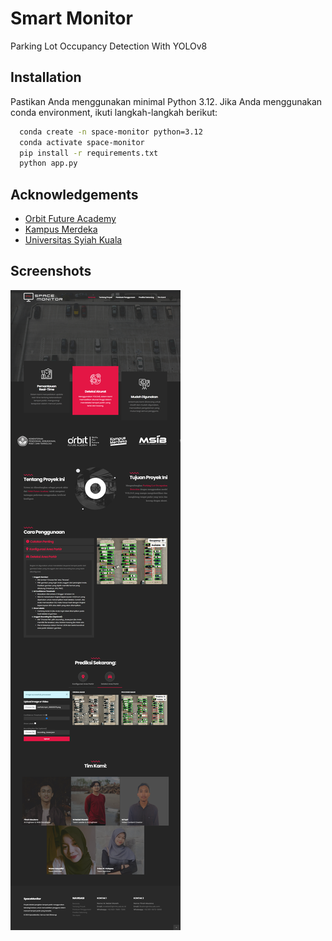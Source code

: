 # Smart Monitor 

Parking Lot Occupancy Detection With YOLOv8

## Installation

Pastikan Anda menggunakan minimal Python 3.12. Jika Anda menggunakan conda environment, ikuti langkah-langkah berikut:

```bash
  conda create -n space-monitor python=3.12
  conda activate space-monitor
  pip install -r requirements.txt
  python app.py
```
    
## Acknowledgements

 - [Orbit Future Academy](https://orbitfutureacademy.id/id/)
 - [Kampus Merdeka](https://kampusmerdeka.kemdikbud.go.id/)
 - [Universitas Syiah Kuala](https://usk.ac.id/)

## Screenshots

![App Screenshot](https://raw.githubusercontent.com/fitrahmaulana/space-monitor/main/ss%20web.png)
